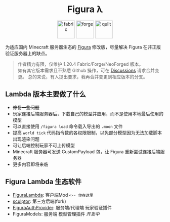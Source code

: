 <h1 align="center"> Figura λ </h1>
<p align="center">
  <img alt="fabric" height="56" src="https://cdn.jsdelivr.net/npm/@intergrav/devins-badges@3/assets/cozy/supported/fabric_vector.svg">
  <img alt="forge" height="56" src="https://cdn.jsdelivr.net/npm/@intergrav/devins-badges@3/assets/cozy/supported/forge_vector.svg">
  <img alt="quilt" height="56" src="https://cdn.jsdelivr.net/npm/@intergrav/devins-badges@3/assets/cozy/supported/quilt_vector.svg">
</p>

为适应国内 Minecraft 服务器生态的 [Figura](https://github.com/FiguraMC/Figura) 修改版，尽量解决 Figura 在非正版验证服务器上的缺点。

> 作者精力有限，仅维护 1.20.4 Fabric/Forge/NeoForged 版本。  
> 如有其它版本需求且不熟悉 Github 操作，可在 [Discussions](https://github.com/MrXiaoM/FiguraLambda/discussions) 请求合并变更。
> 总的来说，有人提出要求，我再合并变更到相应版本的分支。

## Lambda 版本主要做了什么

+ ~~修复一些问题~~
+ 玩家连接后端服务器后，下载自己的模型并应用，而不是使用本地最后使用的模型
+ 可以直接使用 `/figura load` 命令载入导出的 `.moon` 文件
+ 提高 `world tick` 代码指令数的各权限限制，以免部分模型因为无法加载脚本出现渲染问题
+ 可让后端控制玩家不可上传模型
+ Minecraft 服务器可发送 CustomPayload 包，让 Figura 重新尝试连接后端服务器
+ 更多内容即将来临

## Figura Lambda 生态软件

+ [FiguraLambda](https://github.com/MrXiaoM/FiguraLambda): 客户端Mod `<-- 你在这里`
+ [sculptor](https://github.com/MrXiaoM/sculptor): 第三方后端(fork)
+ [FiguraAuthProvider](https://github.com/MrXiaoM/FiguraAuthProvider): 服务端/代理端 玩家验证插件
+ FiguraModels: 服务端 模型管理插件 *开发中*
